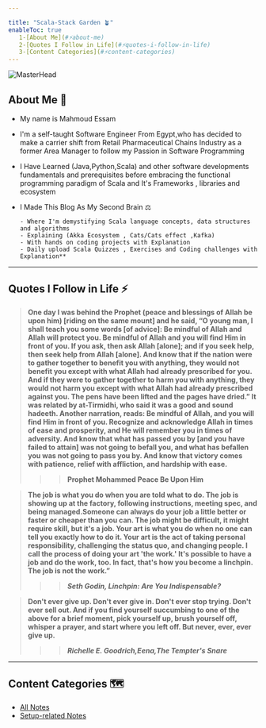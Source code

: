 ```yaml
---

title: "Scala-Stack Garden 🪴"
enableToc: true
   1-[About Me](#⚡about-me)
   2-[Quotes I Follow in Life](#⚡quotes-i-follow-in-life)
   3-[Content Categories](#⚡content-categories)
---
```


![MasterHead](https://w0.peakpx.com/wallpaper/195/343/HD-wallpaper-scala-black-logo-programming-language-grid-metal-background-scala-artwork-creative-programming-language-signs-scala-logo.jpg)

## About Me 🏡

- My name is Mahmoud Essam

- I'm a self-taught Software Engineer From Egypt,who has decided to make a carrier shift from Retail Pharmaceutical Chains Industry as a former Area Manager to follow my Passion in Software Programming
- I Have Learned (Java,Python,Scala) and other software developments fundamentals and prerequisites before embracing
the functional programming paradigm of Scala and It's Frameworks , libraries and ecosystem

- I Made This Blog As My Second Brain ⚖️

      - Where I'm demystifying Scala language concepts, data structures and algorithms 
      - Explaining (Akka Ecosystem , Cats/Cats effect ,Kafka)
      - With hands on coding projects with Explanation
      - Daily upload Scala Quizzes , Exercises and Coding challenges with Explanation**

---

## Quotes I Follow in Life ⚡

   >**One day I was behind the Prophet (peace and blessings of Allah be upon him) [riding on the same mount] and he said, “O young man, I shall teach you   some words [of advice]: Be mindful of Allah and Allah will protect you. Be mindful of Allah and you will find Him in front of you. If you ask, then ask   Allah [alone]; and if you seek help, then seek help from Allah [alone]. And know that if the nation were to gather together to benefit you with     anything, they would not benefit you except with what Allah had already prescribed for you. And if they were to gather together to harm you with anything, they would not harm you except with what Allah had already prescribed against you. The pens have been lifted and the pages have dried.” It was related by at-Tirmidhi, who said it was a good and sound hadeeth. Another narration, reads: Be mindful of Allah, and you will find Him in front of you. Recognize and acknowledge Allah in times of ease and prosperity, and He will remember you in times of adversity. And know that what has passed you by [and you have failed to attain] was not going to befall you, and what has befallen you was not going to pass you by. And know that victory comes with patience, relief with affliction, and hardship with ease.**
  >>> **Prophet Mohammed Peace Be Upon Him**

   >**The job is what you do when you are told what to do. The job is showing up at the factory, following instructions, meeting spec, and being managed.Someone can always do your job a little better or faster or cheaper than you can. The job might be difficult, it might require skill, but it's a job.     Your art is what you do when no one can tell you exactly how to do it. Your art is the act of taking personal responsibility, challenging the status     quo, and changing people. I call the process of doing your art 'the work.' It's possible to have a job and do the work, too. In fact, that's how you     become a linchpin. The job is not the work.”**
   >>> _**Seth Godin, Linchpin: Are You Indispensable?**_

   >**Don't ever give up.
    Don't ever give in.
    Don't ever stop trying.
    Don't ever sell out.
    And if you find yourself succumbing to one of the above for a brief moment,
    pick yourself up, brush yourself off, whisper a prayer, and start where you left off.
    But never, ever, ever give up.**
   >>> _**Richelle E. Goodrich,Eena,The  Tempter's Snare**_

   ---

## Content Categories  🗺

- [All Notes](/notes)
- [Setup-related Notes](/tags/setup)
